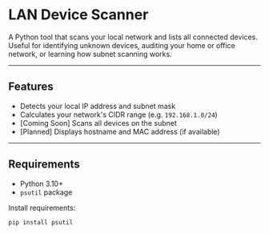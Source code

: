 # LAN Device Scanner

A Python tool that scans your local network and lists all connected devices. Useful for identifying unknown devices, auditing your home or office network, or learning how subnet scanning works.

---

## Features

- Detects your local IP address and subnet mask
- Calculates your network's CIDR range (e.g. `192.168.1.0/24`)
- [Coming Soon] Scans all devices on the subnet
- [Planned] Displays hostname and MAC address (if available)

---

## Requirements

- Python 3.10+
- `psutil` package

Install requirements:
```bash
pip install psutil
